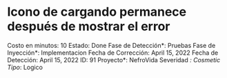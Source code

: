 # Icono de cargando permanece después de mostrar el error

Costo en minutos: 10
Estado: Done
Fase de Detección*: Pruebas
Fase de Inyección*: Implementacion
Fecha de Corrección: April 15, 2022
Fecha de Detección: April 15, 2022
ID: 91
Proyecto*: NefroVida
Severidad *: Cosmetic
Tipo*: Logico
